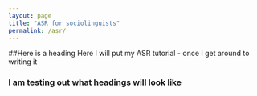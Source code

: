 ```yaml
---
layout: page
title: "ASR for sociolinguists"
permalink: /asr/
---
```


##Here is a heading
Here I will put my ASR tutorial - once I get around to writing it

### I am testing out what headings will look like

